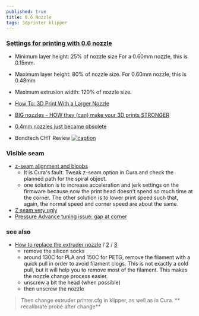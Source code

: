 ```yaml
---
published: true
title: 0.6 Nozzle
tags: 3dprinter klipper
---
```

### [Settings for printing with 0.6 nozzle](https://forum.prusa3d.com/forum/original-prusa-i3-mk3s-mk3-user-mods-octoprint-enclosures-nozzles/settings-for-printing-with-0.6-nozzle/)

- Minimum layer height: 25% of nozzle size For a 0.60mm nozzle, this is 0.15mm.
- Maximum layer height: 80% of nozzle size. For 0.60mm nozzle, this is 0.48mm

- Maximum extrusion width: 120% of nozzle size.

- [How To: 3D Print With a Larger Nozzle](https://www.matterhackers.com/articles/how-to-3d-print-with-a-larger-nozzle)

- [BIG nozzles - HOW they (can) make your 3D prints STRONGER](https://youtu.be/QfASQ8VgAbk?t=151)
- [0.4mm nozzles just became obsolete](https://www.youtube.com/watch?v=WgXM2zPusXo)

- Bondtech CHT Review
[![caption](https://img.youtube.com/vi/UNJdv5bFGOg/0.jpg)](https://www.youtube.com/watch?v=UNJdv5bFGOg)

### Visible seam
- [z-seam alignment and bloobs](https://community.ultimaker.com/topic/23124-z-seam-alignment-and-bloobs/) 
	- It is Cura's fault. Tweak z-seam option in Cura and check the planned path for the spiral object. 
    - one solution is to increase acceleration and jerk settings on the firmware because now the print head doesn't spend so much time at the corner.  The other solution is to lower print speed such that, again, the normal speed and corner speed are about the same.
- [Z seam very ugly](https://www.reddit.com/r/klippers/comments/wru7ui/z_seam_very_ugly/)
- [Pressure Advance tuning issue: gap at corner ](https://klipper.discourse.group/t/pressure-advance-tuning-issue-gap-at-corner/436)

### see also
- [How to replace the extruder nozzle](https://www.youtube.com/watch?v=txt6sxV6X88) / [2](https://www.matterhackers.com/articles/how-to-change-a-3d-printer-nozzle) / [3](https://3dprintbeginner.com/change-3d-printer-nozzle/)
	- remove the silicon socks
    - around 130C for PLA and 150C for PETG, remove the filament with a quick pull in order to avoid filament clogs. This is not exactly a cold pull, but it will help you to remove most of the filament. This makes the nozzle change process easier.
    - unscrew a bit the head (when possible)
    - then unscrew the nozzle
    
> Then change extruder printer.cfg in klipper, as well as in Cura.
> ** recalibrate probe after change**
